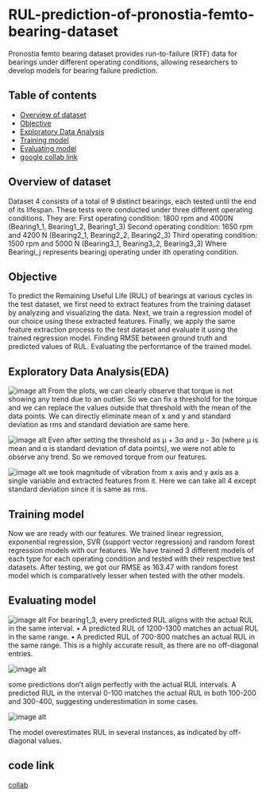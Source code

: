 # RUL-prediction-of-pronostia-femto-bearing-dataset

Pronostia femto bearing dataset provides run-to-failure (RTF) data for bearings under different operating conditions, allowing researchers to develop models for bearing failure prediction.

## Table of contents

- [Overview of dataset](https://github.com/SivaRishitha/RUL-prediction-of-pronostia-femto-bearing-dataset/edit/main/README.md#overview-of-dataset)
- [Objective](https://github.com/SivaRishitha/RUL-prediction-of-pronostia-femto-bearing-dataset/edit/main/README.md#objective)
- [Exploratory Data Analysis](https://github.com/SivaRishitha/RUL-prediction-of-pronostia-femto-bearing-dataset/edit/main/README.md#exploratory-data-analysis)
- [Training model](https://github.com/SivaRishitha/RUL-prediction-of-pronostia-femto-bearing-dataset/edit/main/README.md#training-model)
- [Evaluating model](https://github.com/SivaRishitha/RUL-prediction-of-pronostia-femto-bearing-dataset/edit/main/README.md#evaluating-model)
- [google collab link](https://github.com/SivaRishitha/RUL-prediction-of-pronostia-femto-bearing-dataset/edit/main/README.md#code-link)
  

## Overview of dataset

Dataset 4 consists of a total of 9 distinct bearings, each tested until the end of its
lifespan. These tests were conducted under three different operating conditions.
They are:
First operating condition: 1800 rpm and 4000N (Bearing1_1, Bearing1_2, Bearing1_3)
Second operating condition: 1650 rpm and 4200 N (Bearing2_1, Bearing2_2, Bearing2_3)
Third operating condition: 1500 rpm and 5000 N (Bearing3_1, Bearing3_2, Bearing3_3)
Where Bearingi_j represents bearingj operating under ith operating condition.

## Objective

To predict the Remaining Useful Life (RUL) of bearings at various cycles in the test dataset,
we first need to extract features from the training dataset by analyzing and visualizing the
data. Next, we train a regression model of our choice using these extracted features.
Finally, we apply the same feature extraction process to the test dataset and evaluate it
using the trained regression model.
Finding RMSE between ground truth and predicted values of RUL.
Evaluating the performance of the trained model.

## Exploratory Data Analysis(EDA)

![image alt](https://github.com/user-attachments/assets/326f124e-9955-454d-a16c-a7b1070df8e9)
From the plots, we can clearly observe that torque is not showing any trend due to an outlier. So we can fix a threshold for the torque and we can replace the values outside that threshold with the mean of the data points. We can directly eliminate mean of x and y and standard deviation as rms and standard deviation are same here.

![image alt](https://github.com/user-attachments/assets/bf74ea1d-1397-458b-bba4-814f0b925911)
Even after setting the threshold as µ + 3α and µ - 3α (where µ is mean and α is standard deviation of data points), we were not able to observe any trend. So we removed torque from our features.

![image alt](https://github.com/user-attachments/assets/1d97a0d6-3a4c-4642-ab45-c7388c701c71)
we took magnitude of vibration from x axis and y axis as a single variable and extracted features from it. Here we can take all 4 except standard deviation since it is same as rms. 

## Training model

Now we are ready with our features. We trained linear regression, exponential regression, SVR (support vector regression) and random forest regression models with our features. We have trained 3 different models of each type for each operating condition and tested with their respective test datasets.
After testing, we got our RMSE as 163.47 with random forest model which is comparatively lesser when tested with the other models.

## Evaluating model

![image alt](https://github.com/user-attachments/assets/e1b44139-c30e-46a5-90a3-639e528666b1)
For bearing1_3, every predicted RUL aligns with the actual RUL in the same interval. 
•	A predicted RUL of 1200-1300 matches an actual RUL in the same range.
•	A predicted RUL of 700-800 matches an actual RUL in the same range.
This is a highly accurate result, as there are no off-diagonal entries.

![image alt](https://github.com/user-attachments/assets/28480880-81b2-4b3f-a229-28f018f3db26)

some predictions don’t align perfectly with the actual RUL intervals.
A predicted RUL in the interval 0-100 matches the actual RUL in both 100-200 and 300-400, suggesting underestimation in some cases.

![image alt](https://github.com/user-attachments/assets/536b527a-71de-4ec9-8d7f-06f79bd6b075)

The model overestimates RUL in several instances, as indicated by off-diagonal values.

## code link
[collab](https://colab.research.google.com/drive/121OSoOSrhK0aUwADHSujnK00W2lJ0Jwh?usp=sharing)









